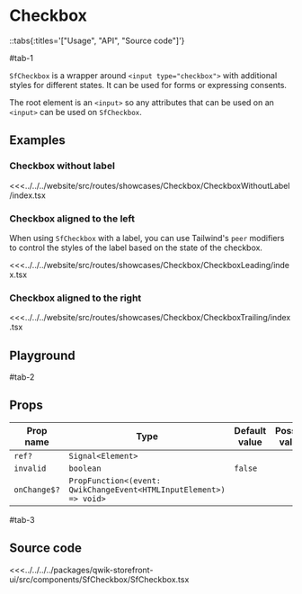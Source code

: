# Checkbox

::tabs{:titles='["Usage", "API", "Source code"]'}

#tab-1

`SfCheckbox` is a wrapper around `<input type="checkbox">` with additional styles for different states. It can be used for forms or expressing consents.

The root element is an `<input>` so any attributes that can be used on an `<input>` can be used on `SfCheckbox`.

## Examples

### Checkbox without label

<Showcase showcase-name="Checkbox/CheckboxWithoutLabel">

<<<../../../website/src/routes/showcases/Checkbox/CheckboxWithoutLabel/index.tsx

</Showcase>

### Checkbox aligned to the left

When using `SfCheckbox` with a label, you can use Tailwind's `peer` modifiers to control the styles of the label based on the state of the checkbox.

<Showcase showcase-name="Checkbox/CheckboxLeading">

<<<../../../website/src/routes/showcases/Checkbox/CheckboxLeading/index.tsx

</Showcase>

### Checkbox aligned to the right

<Showcase showcase-name="Checkbox/CheckboxTrailing">

<<<../../../website/src/routes/showcases/Checkbox/CheckboxTrailing/index.tsx

</Showcase>

<!-- ## Accessibility notes

`SfCheckbox` is a wrapper for `<input type="checkbox">` so it inherits all the accessibility features of the native checkbox.

It's focusable and can be toggled with `Space`. -->

## Playground

<Generate class="playground" />

#tab-2

## Props

| Prop name    | Type                                                               | Default value | Possible values |
| ------------ | ------------------------------------------------------------------ | ------------- | --------------- |
| `ref?`       | `Signal<Element>`                                                  |               |                 |
| `invalid`    | `boolean`                                                          | `false`       |                 |
| `onChange$?` | `PropFunction<(event: QwikChangeEvent<HTMLInputElement>) => void>` |               |                 |

#tab-3

## Source code

<<<../../../../packages/qwik-storefront-ui/src/components/SfCheckbox/SfCheckbox.tsx
